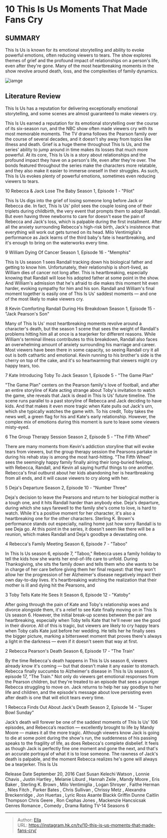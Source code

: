 # 10 This Is Us Moments That Made Fans Cry


## SUMMARY 


This Is Us
 is known for its emotional storytelling and ability to evoke powerful emotions, often reducing viewers to tears. 
 The show explores themes of grief and the profound impact of relationships on a person&#39;s life, even after they&#39;re gone. 
 Many of the most heartbreaking moments in the show revolve around death, loss, and the complexities of family dynamics. 

![iamge](https://static1.srcdn.com/wordpress/wp-content/uploads/2020/05/this-is-us-last-christmas-Cropped.jpg)

## Literature Review
This Is Us has a reputation for delivering exceptionally emotional storytelling, and some scenes are almost guaranteed to make viewers cry.




This Is Us earned a reputation for its emotional storytelling over the course of its six-season run, and the NBC show often made viewers cry with its most memorable moments. The TV drama follows the Pearson family over the course of several decades, and it doesn&#39;t shy away from topics like illness and death. Grief is a huge theme throughout This Is Us, and the series&#39; ability to jump around in time makes its losses that much more powerful.
At its core, This Is Us is a story about relationships and the profound impact they have on a person&#39;s life, even after they&#39;re over. The bonds featured throughout the series make the characters more relatable, and they also make it easier to immerse oneself in their struggles. As such, This Is Us evokes plenty of powerful emotions, sometimes even reducing viewers to tears.









 








 10  Rebecca &amp; Jack Lose The Baby 
Season 1, Episode 1 - &#34;Pilot&#34;
        

This Is Us digs into the grief of losing someone long before Jack or Rebecca die. In fact, This Is Us&#39; pilot sees the couple losing one of their triplets during childbirth, the very event that prompts them to adopt Randall. But even having three newborns to care for doesn&#39;t ease the pain of Rebecca and Jack&#39;s loss, which is palpable during the first installment. After all the anxiety surrounding Rebecca&#39;s high-risk birth, Jack&#39;s insistence that everything will work out gets turned on its head. Milo Ventimiglia&#39;s performance as Jack learns of the third baby&#39;s fate is heartbreaking, and it&#39;s enough to bring on the waterworks every time.





 9  William Dying Of Cancer 
Season 1, Episode 16 - &#34;Memphis&#34;
        

This Is Us season 1 sees Randall tracking down his biological father and getting to know him. Unfortunately, their relationship is short-lived, as William dies of cancer not long after. This is heartbreaking, especially knowing that Randall will lose his adopted father at some point in the show. And William&#39;s admission that he&#39;s afraid to die makes this moment hit even harder, evoking sympathy for him and his son. Randall and William&#39;s final moment together is easily one of This Is Us&#39; saddest moments — and one of the most likely to make viewers cry.





 8  Kevin Comforting Randall During His Breakdown 
Season 1, Episode 15 - &#34;Jack Pearson&#39;s Son&#34;
        

Many of This Is Us&#39; most heartbreaking moments revolve around a character&#39;s death, but the season 1 scene that sees the weight of Randall&#39;s problems hitting him all at once is a tearjerker for different reasons. While William&#39;s terminal illness contributes to this breakdown, Randall also faces an overwhelming amount of anxiety surrounding his marriage and career. Most viewers have been there in some capacity, so seeing Randall cry it all out is both cathartic and emotional. Kevin running to his brother&#39;s side is the cherry on top of the cake, and it&#39;s so heartwarming that viewers might cry happy tears, too.





 7  Kate Introducing Toby To Jack 
Season 1, Episode 5 - &#34;The Game Plan&#34;
        

&#34;The Game Plan&#34; centers on the Pearson family&#39;s love of football, and after an entire storyline of Kate acting strange about Toby&#39;s invitation to watch the game, she reveals that Jack is dead in This Is Us&#39; future timeline. The scene runs parallel to a past storyline of Rebecca and Jack deciding to have kids. And that makes it even more tragic when Kate pulls out Jack&#39;s urn, which she typically watches the game with. To his credit, Toby takes the news well, a green flag for his and Kate&#39;s early relationship. However, the complex mix of emotions during this moment is sure to leave some viewers misty-eyed.





 6  The Group Therapy Session 
Season 2, Episode 5 - &#34;The Fifth Wheel&#34;
        

There are many moments from Kevin&#39;s addiction storyline that will evoke tears from viewers, but the group therapy session the Pearsons partake in during his rehab stay is among the most hard-hitting. &#34;The Fifth Wheel&#34; sees the seemingly happy family finally airing their long-buried feelings, with Rebecca, Randall, and Kevin all saying hurtful things to one another. Rebecca&#39;s final outburst about her kids abandoning her is heartbreaking from all ends, and it will cause viewers to cry along with her.





 5  Deja&#39;s Departure 
Season 2, Episode 10 - &#34;Number Three&#34;
        

Deja&#39;s decision to leave the Pearsons and return to her biological mother is a tough one, and it hits Randall harder than anybody else. Deja&#39;s departure, during which she says farewell to the family she&#39;s come to love, is hard to watch. While it&#39;s a positive moment for her character, it&#39;s also a heartbreaking one for the other characters. Sterling K. Brown&#39;s performance stands out especially, nailing home just how sorry Randall is to see Deja go. At this point in the series, it doesn&#39;t seem like there will be a reunion, which makes Randall and Deja&#39;s goodbye a devastating one.





 4  Rebecca&#39;s Family Meeting 
Season 6, Episode 7 - &#34;Taboo&#34;
        

In This Is Us season 6, episode 7, &#34;Taboo,&#34; Rebecca uses a family holiday to tell the kids how she wants her end-of-life care to unfold. During Thanksgiving, she sits the family down and tells them who she wants to be in charge of her care before giving them her final request: that they won&#39;t allow her the progression of her Alzheimer&#39;s disease negatively impact their own day-to-day lives. It&#39;s heartbreaking watching the realization that their mother is ill and dying hit the Pearsons, and





 3  Toby Tells Kate He Sees It 
Season 6, Episode 12 - &#34;Katoby&#34;
        

After going through the pain of Kate and Toby&#39;s relationship woes and divorce alongside them, it&#39;s a relief to see Kate finally moving on in This Is Us season 6. However, the initial break-up scenes between the pair are heartbreaking, especially when Toby tells Kate that he&#39;ll never see the good in their divorce. All of this is tragic, but viewers are likely to cry happy tears when Toby calls Kate just before her wedding. He tells her he finally sees the bigger picture, marking a bittersweet moment that proves there&#39;s always a light in the darkness — even if it doesn&#39;t seem that way at first.





 2  Rebecca Pearson&#39;s Death 
Season 6, Episode 17 - &#34;The Train&#34;
        

By the time Rebecca&#39;s death happens in This Is Us season 6, viewers already know it&#39;s coming — but that doesn&#39;t make it any easier to stomach. Rebecca finally succumbs to Alzheimer&#39;s disease in This Is Us season 6, episode 17, &#34;The Train.&#34; Not only do viewers get emotional responses from the Pearson children, but they&#39;re treated to an episode that sees a younger Rebecca struggling to move on. Jack returns to help her say goodbye to her life and children, and the episode&#39;s message about love persisting even after death is one that will elicit tears every time.





 1  Rebecca Finds Out About Jack&#39;s Death 
Season 2, Episode 14 - &#34;Super Bowl Sunday&#34;
        

Jack’s death will forever be one of the saddest moments of This Is Us&#39; 106 episodes, and Rebecca’s reaction — excellently brought to life by Mandy Moore — makes it all the more tragic. Although viewers know Jack is going to die at some point during the show&#39;s run, the suddenness of his passing speaks to the fragility of life, as does Rebecca&#39;s complete disbelief. It feels as though Jack is perfectly fine one moment and gone the next, and that&#39;s an accurate portrayal of what it is to lose someone. The rawness of Jack&#39;s death is palpable, and the moment Rebecca realizes he&#39;s gone will always be a tearjerker.
 This Is Us 

 Release Date   September 20, 2016    Cast   Susan Kelechi Watson , Lonnie Chavis , Justin Hartley , Melanie Liburd , Hannah Zeile , Mandy Moore , Eris Baker , Sterling K. Brown , Milo Ventimiglia , Logan Shroyer , Faithe Herman , Niles Fitch , Parker Bates , Chris Sullivan , Chrissy Metz , Alexandra Breckenridge , Jon Huertas , Lyric Ross Asante Blackk Griffin Dunne Caitlin Thompson Chris Geere , Ron Cephas Jones , Mackenzie Hancsicsak    Genres   Romance , Comedy , Drama    Rating   TV-14    Seasons   6    





---

> Author: [Ella](https://instagram.hk.cn/)  
> URL: https://instagram.hk.cn/tv/10-this-is-us-moments-that-made-fans-cry/  

